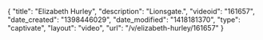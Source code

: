 {
    "title": "Elizabeth Hurley",
    "description": "Lionsgate.",
    "videoid": "161657",
    "date_created": "1398446029",
    "date_modified": "1418181370",
    "type": "captivate",
    "layout": "video",
    "url": "\/v\/elizabeth-hurley\/161657"
}